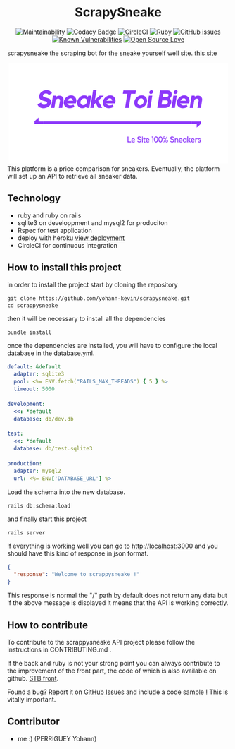 <div align="center">
  <h1>ScrapySneake</h1>
</div>


<div align="center">
  
  [![Maintainability](https://api.codeclimate.com/v1/badges/9ba129739085df10b469/maintainability)](https://codeclimate.com/github/yohann-kevin/scrapysneake/maintainability)
  [![Codacy Badge](https://app.codacy.com/project/badge/Grade/6264da9a819e451583acf72453bfbf13)](https://www.codacy.com/gh/yohann-kevin/scrapysneake/dashboard?utm_source=github.com&amp;utm_medium=referral&amp;utm_content=yohann-kevin/scrapysneake&amp;utm_campaign=Badge_Grade)
  [![CircleCI](https://circleci.com/gh/yohann-kevin/scrapysneake.svg?style=svg)](https://circleci.com/gh/yohann-kevin/scrapysneake)
  [![Ruby](https://img.shields.io/badge/language-ruby-red)](https://img.shields.io/badge/language-ruby-red)
  [![GitHub issues](https://img.shields.io/github/issues/yohann-kevin/scrapysneake?style=plastic)](https://github.com/yohann-kevin/scrapysneake/issues)
  [![Known Vulnerabilities](https://snyk.io/test/github/yohann-kevin/scrapysneake/badge.svg)](https://snyk.io/test/github/yohann-kevin/scrapysneake)
  [![Open Source Love](https://badges.frapsoft.com/os/v2/open-source.svg?v=103)](https://github.com/ellerbrock/open-source-badges/)
  
</div>

scrapysneake the scraping bot for the sneake yourself well site. [this site](https://thirsty-benz-644286.netlify.app/#/)

<div align="center">
	<img src="./public/images/logo/sneake-toi-bien-white.png">
</div>
This platform is a price comparison for sneakers. Eventually, the platform will set up an API to retrieve all sneaker data.

## Technology

- ruby and ruby on  rails
- sqlite3 on developpment and mysql2 for produciton
- Rspec for test application
- deploy with heroku [view deployment](https://scrapysneake.herokuapp.com/)
- CircleCI for continuous integration 

## How to install this project

in order to install the project start by cloning the repository

```shell
git clone https://github.com/yohann-kevin/scrapysneake.git
cd scrappysneake
```

then it will be necessary to install all the dependencies

```shell
bundle install
```

once the dependencies are installed, you will have to configure the local database in the database.yml.

```yaml
default: &default
  adapter: sqlite3
  pool: <%= ENV.fetch("RAILS_MAX_THREADS") { 5 } %>
  timeout: 5000

development:
  <<: *default
  database: db/dev.db
  
test:
  <<: *default
  database: db/test.sqlite3

production:
  adapter: mysql2
  url: <%= ENV['DATABASE_URL'] %>
```

Load the schema into the new database.

```shell
rails db:schema:load
```

and finally start this project

```shell
rails server
```

if everything is working well you can go to [http://localhost:3000](http://localhost:3000) and you should have this kind of response in json format.

```json
{
  "response": "Welcome to scrappysneake !"
}
```

This response is normal the "/" path by default does not return any data but if the above message is displayed it means that the API is working correctly.

## How to contribute

To contribute to the scrappysneake API project please follow the instructions in CONTRIBUTING.md .

If the back and ruby is not your strong point you can always contribute to the improvement of the front part, the code of which is also available on github. [STB front](https://github.com/yohann-kevin/STB).

Found a bug? Report it on [GitHub Issues](https://github.com/yohann-kevin/scrapysneake/issues?q=is%3Aissue+is%3Aopen+sort%3Aupdated-desc) and include a code sample ! This is vitally important.

## Contributor

- me :) (PERRIGUEY Yohann)


